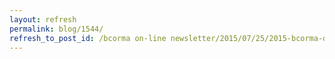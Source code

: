 ```yaml
---
layout: refresh
permalink: blog/1544/
refresh_to_post_id: /bcorma on-line newsletter/2015/07/25/2015-bcorma-dirt-bike-school-msf-new-rider-fall-courses-set-for-september-12th-and-october-3rd
---
```

